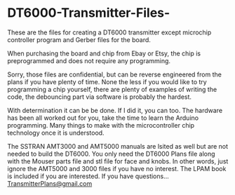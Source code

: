 # DT6000-Transmitter-Files-
These are the files for creating a DT6000 transmitter except microchip controller program and Gerber files for the board.

When purchasing the board and chip from Ebay or Etsy, the chip is preprogrammed and does not require any programming.

Sorry, those files are confidential, but can be reverse engineered from the plans if you have plenty of time.
None the less if you would like to try programming a chip yourself, there are plenty of examples of writing the code, the debouncing part via software is probably the hardest.

With determination it can be be done.  If I did it, you can too.
The hardware has been all worked out for you, take the time to learn the Arduino programming.
Many things to make with the microcontroller chip technology once it is understood.

The SSTRAN AMT3000 and AMT5000 manuals are lsited as well but are not needed to build the DT6000.  You only need the DT6000 Plans file along with the Mouser parts file and stl file for face and knobs.  In other words, just ignore the AMT5000 and 3000 files if you have no interest.  The LPAM book is included if you are interested.  If you have questions...   TransmitterPlans@gmail.com



